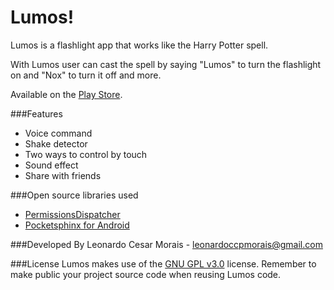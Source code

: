 # Lumos!
Lumos is a flashlight app that works like the Harry Potter spell.

With Lumos user can cast the spell by saying "Lumos" to turn the flashlight on and "Nox" to turn it off and more.

Available on the [Play Store](https://play.google.com/store/apps/details?id=com.br.leonardomorais.lumos).

###Features
- Voice command
- Shake detector
- Two ways to control by touch
- Sound effect
- Share with friends


###Open source libraries used
- [PermissionsDispatcher](https://github.com/hotchemi/PermissionsDispatcher)
- [Pocketsphinx for Android](https://github.com/cmusphinx/pocketsphinx-android)


###Developed By
Leonardo Cesar Morais - leonardoccpmorais@gmail.com


###License
Lumos makes use of the [GNU GPL v3.0](http://www.gnu.org/licenses/gpl-3.0.txt) license. Remember to make public your project source code when reusing Lumos code.
